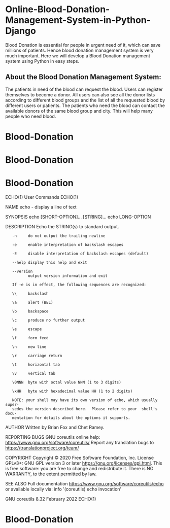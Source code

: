 # Online-Blood-Donation-Management-System-in-Python-Django
Blood Donation is essential for people in urgent need of it, which can save millions of patients. Hence blood donation management system is very much important. Here we will develop a Blood Donation management system using Python in easy steps.
## About the Blood Donation Management System:
The patients in need of the blood can request the blood. Users can register themselves to become a donor. All users can also see all the donor lists according to different blood groups and the list of all the requested blood by different users or patients. The patients who need the blood can contact the available donors of the same blood group and city. This will help many people who need blood.
# Blood-Donation
# Blood-Donation
# Blood-Donation
ECHO(1)                          User Commands                         ECHO(1)

NAME
       echo - display a line of text

SYNOPSIS
       echo [SHORT-OPTION]... [STRING]...
       echo LONG-OPTION

DESCRIPTION
       Echo the STRING(s) to standard output.

       -n     do not output the trailing newline

       -e     enable interpretation of backslash escapes

       -E     disable interpretation of backslash escapes (default)

       --help display this help and exit

       --version
              output version information and exit

       If -e is in effect, the following sequences are recognized:

       \\     backslash

       \a     alert (BEL)

       \b     backspace

       \c     produce no further output

       \e     escape

       \f     form feed

       \n     new line

       \r     carriage return

       \t     horizontal tab

       \v     vertical tab

       \0NNN  byte with octal value NNN (1 to 3 digits)

       \xHH   byte with hexadecimal value HH (1 to 2 digits)

       NOTE: your shell may have its own version of echo, which usually super‐
       sedes the version described here.  Please refer to your  shell's  docu‐
       mentation for details about the options it supports.

AUTHOR
       Written by Brian Fox and Chet Ramey.

REPORTING BUGS
       GNU coreutils online help: <https://www.gnu.org/software/coreutils/>
       Report any translation bugs to <https://translationproject.org/team/>

COPYRIGHT
       Copyright  ©  2020  Free Software Foundation, Inc.  License GPLv3+: GNU
       GPL version 3 or later <https://gnu.org/licenses/gpl.html>.
       This is free software: you are free  to  change  and  redistribute  it.
       There is NO WARRANTY, to the extent permitted by law.

SEE ALSO
       Full documentation <https://www.gnu.org/software/coreutils/echo>
       or available locally via: info '(coreutils) echo invocation'

GNU coreutils 8.32               February 2022                         ECHO(1)
# Blood-Donation
